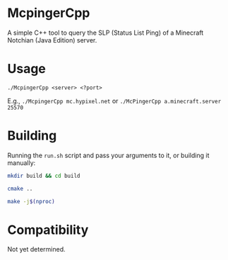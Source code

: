 # McpingerCpp

A simple C++ tool to query the SLP (Status List Ping) of a Minecraft Notchian (Java Edition) server.

# Usage

`./McpingerCpp <server> <?port>`

E.g., `./McpingerCpp mc.hypixel.net` or `./McPingerCpp a.minecraft.server 25570`

# Building

Running the `run.sh` script and pass your arguments to it, or building it manually:

```bash
mkdir build && cd build
```

```bash
cmake ..
```

```bash
make -j$(nproc)
```

# Compatibility

Not yet determined.
